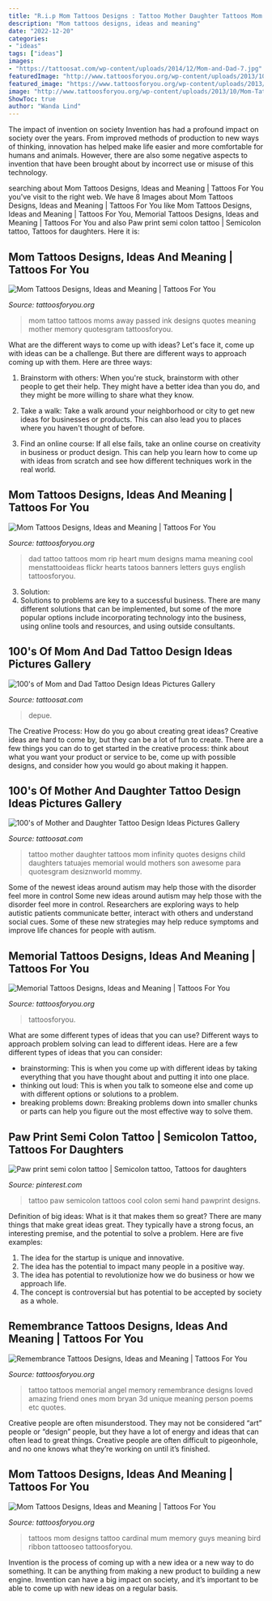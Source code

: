 ```yaml
---
title: "R.i.p Mom Tattoos Designs : Tattoo Mother Daughter Tattoos Mom Infinity Quotes Designs Child Daughters Tatuajes Memorial Would Mothers Son Awesome Para Quotesgram Desiznworld Mommy"
description: "Mom tattoos designs, ideas and meaning"
date: "2022-12-20"
categories:
- "ideas"
tags: ["ideas"]
images:
- "https://tattoosat.com/wp-content/uploads/2014/12/Mom-and-Dad-7.jpg"
featuredImage: "http://www.tattoosforyou.org/wp-content/uploads/2013/10/Mom-and-Dad-Tattoo.jpg"
featured_image: "https://www.tattoosforyou.org/wp-content/uploads/2013/09/In-Memory-of-Tattoo-768x1024.jpg"
image: "http://www.tattoosforyou.org/wp-content/uploads/2013/10/Mom-Tattoos-For-Men.jpg"
ShowToc: true
author: "Wanda Lind"
---
```



The impact of invention on society
Invention has had a profound impact on society over the years. From improved methods of production to new ways of thinking, innovation has helped make life easier and more comfortable for humans and animals. However, there are also some negative aspects to invention that have been brought about by incorrect use or misuse of this technology.

	

		
searching about Mom Tattoos Designs, Ideas and Meaning | Tattoos For You you've visit to the right web. We have 8 Images about Mom Tattoos Designs, Ideas and Meaning | Tattoos For You like Mom Tattoos Designs, Ideas and Meaning | Tattoos For You, Memorial Tattoos Designs, Ideas and Meaning | Tattoos For You and also Paw print semi colon tattoo | Semicolon tattoo, Tattoos for daughters. Here it is:
		
    
## Mom Tattoos Designs, Ideas And Meaning | Tattoos For You

<img loading=lazy src="http://www.tattoosforyou.org/wp-content/uploads/2013/10/Moms-Tattoo-Ink-1024x757.jpg" onerror="this.onerror=null;this.src='https://tse3.mm.bing.net/th?id=OIP.BgliRRlNYpEeR0xvUpM6RwHaFe&amp;pid=15.1';" alt="Mom Tattoos Designs, Ideas and Meaning | Tattoos For You">

_Source: tattoosforyou.org_

>mom tattoo tattoos moms away passed ink designs quotes meaning mother memory quotesgram tattoosforyou. 

	

What are the different ways to come up with ideas?
Let's face it, come up with ideas can be a challenge. But there are different ways to approach coming up with them. Here are three ways: 
1. Brainstorm with others: When you're stuck, brainstorm with other people to get their help. They might have a better idea than you do, and they might be more willing to share what they know.

2. Take a walk: Take a walk around your neighborhood or city to get new ideas for businesses or products. This can also lead you to places where you haven't thought of before.

3. Find an online course: If all else fails, take an online course on creativity in business or product design. This can help you learn how to come up with ideas from scratch and see how different techniques work in the real world.

    
## Mom Tattoos Designs, Ideas And Meaning | Tattoos For You

<img loading=lazy src="http://www.tattoosforyou.org/wp-content/uploads/2013/10/Mom-and-Dad-Tattoo.jpg" onerror="this.onerror=null;this.src='https://tse3.mm.bing.net/th?id=OIP.ktlQLP5SIXVA_3d7kWIJDgHaJ4&amp;pid=15.1';" alt="Mom Tattoos Designs, Ideas and Meaning | Tattoos For You">

_Source: tattoosforyou.org_

>dad tattoo tattoos mom rip heart mum designs mama meaning cool menstattooideas flickr hearts tatoos banners letters guys english tattoosforyou. 

	

3. Solution:
3. Solutions to problems are key to a successful business. There are many different solutions that can be implemented, but some of the more popular options include incorporating technology into the business, using online tools and resources, and using outside consultants.

    
## 100&#039;s Of Mom And Dad Tattoo Design Ideas Pictures Gallery

<img loading=lazy src="https://tattoosat.com/wp-content/uploads/2014/12/Mom-and-Dad-7.jpg" onerror="this.onerror=null;this.src='https://tse3.mm.bing.net/th?id=OIP.b09-wUKjLbZi3h19I1TlsgHaJ4&amp;pid=15.1';" alt="100&#039;s of Mom and Dad Tattoo Design Ideas Pictures Gallery">

_Source: tattoosat.com_

>depue. 

	

The Creative Process: How do you go about creating great ideas?
Creative ideas are hard to come by, but they can be a lot of fun to create. There are a few things you can do to get started in the creative process: think about what you want your product or service to be, come up with possible designs, and consider how you would go about making it happen.

    
## 100&#039;s Of Mother And Daughter Tattoo Design Ideas Pictures Gallery

<img loading=lazy src="http://tattoosat.com/wp-content/uploads/2014/12/Mother-and-Daughter-5.jpg" onerror="this.onerror=null;this.src='https://tse2.mm.bing.net/th?id=OIP.rNomLPn84yYbiiGLvZiwXgHaJ4&amp;pid=15.1';" alt="100&#039;s of Mother and Daughter Tattoo Design Ideas Pictures Gallery">

_Source: tattoosat.com_

>tattoo mother daughter tattoos mom infinity quotes designs child daughters tatuajes memorial would mothers son awesome para quotesgram desiznworld mommy. 

	

Some of the newest ideas around autism may help those with the disorder feel more in control
Some new ideas around autism may help those with the disorder feel more in control. Researchers are exploring ways to help autistic patients communicate better, interact with others and understand social cues. Some of these new strategies may help reduce symptoms and improve life chances for people with autism.

    
## Memorial Tattoos Designs, Ideas And Meaning | Tattoos For You

<img loading=lazy src="https://www.tattoosforyou.org/wp-content/uploads/2013/09/In-Memory-of-Tattoo-768x1024.jpg" onerror="this.onerror=null;this.src='https://tse3.mm.bing.net/th?id=OIP.S1PcYgy4-zsc2wJgJCUiNQHaJ4&amp;pid=15.1';" alt="Memorial Tattoos Designs, Ideas and Meaning | Tattoos For You">

_Source: tattoosforyou.org_

>tattoosforyou. 

	

What are some different types of ideas that you can use?
Different ways to approach problem solving can lead to different ideas. Here are a few different types of ideas that you can consider: 
- brainstorming: This is when you come up with different ideas by taking everything that you have thought about and putting it into one place. 
- thinking out loud: This is when you talk to someone else and come up with different options or solutions to a problem. 
- breaking problems down: Breaking problems down into smaller chunks or parts can help you figure out the most effective way to solve them.

    
## Paw Print Semi Colon Tattoo | Semicolon Tattoo, Tattoos For Daughters

<img loading=lazy src="https://i.pinimg.com/736x/05/d8/ec/05d8ec9e257ed9cb762fc2e5469e04ea.jpg" onerror="this.onerror=null;this.src='https://tse1.mm.bing.net/th?id=OIP.4Bbt53nTywK1SWklwXfozQHaJ3&amp;pid=15.1';" alt="Paw print semi colon tattoo | Semicolon tattoo, Tattoos for daughters">

_Source: pinterest.com_

>tattoo paw semicolon tattoos cool colon semi hand pawprint designs. 

	

Definition of big ideas: What is it that makes them so great?
There are many things that make great ideas great. They typically have a strong focus, an interesting premise, and the potential to solve a problem. Here are five examples:
1. The idea for the startup is unique and innovative.
2. The idea has the potential to impact many people in a positive way.
3. The idea has potential to revolutionize how we do business or how we approach life. 
4. The concept is controversial but has potential to be accepted by society as a whole. 

    
## Remembrance Tattoos Designs, Ideas And Meaning | Tattoos For You

<img loading=lazy src="http://www.tattoosforyou.org/wp-content/uploads/2016/05/Remembrance-Tattoo.jpg" onerror="this.onerror=null;this.src='https://tse3.mm.bing.net/th?id=OIP.unOfN5zc_5z4Dl-O6DK96QHaJ4&amp;pid=15.1';" alt="Remembrance Tattoos Designs, Ideas and Meaning | Tattoos For You">

_Source: tattoosforyou.org_

>tattoo tattoos memorial angel memory remembrance designs loved amazing friend ones mom bryan 3d unique meaning person poems etc quotes. 

	

Creative people are often misunderstood. They may not be considered “art” people or “design” people, but they have a lot of energy and ideas that can often lead to great things. Creative people are often difficult to pigeonhole, and no one knows what they’re working on until it’s finished.

    
## Mom Tattoos Designs, Ideas And Meaning | Tattoos For You

<img loading=lazy src="http://www.tattoosforyou.org/wp-content/uploads/2013/10/Mom-Tattoos-For-Men.jpg" onerror="this.onerror=null;this.src='https://tse1.mm.bing.net/th?id=OIP.L3S7JZlE9ZeLXUglwl-sRwHaJ4&amp;pid=15.1';" alt="Mom Tattoos Designs, Ideas and Meaning | Tattoos For You">

_Source: tattoosforyou.org_

>tattoos mom designs tattoo cardinal mum memory guys meaning bird ribbon tattooseo tattoosforyou. 

	

Invention is the process of coming up with a new idea or a new way to do something. It can be anything from making a new product to building a new engine. Invention can have a big impact on society, and it’s important to be able to come up with new ideas on a regular basis.

